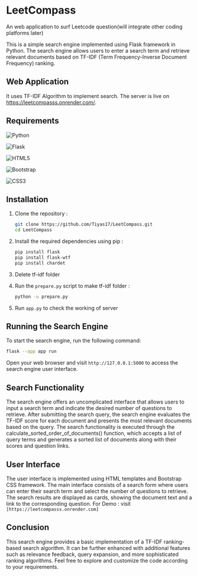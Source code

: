 # LeetCompass

An web application to surf Leetcode question(will integrate other coding platforms later)

This is a simple search engine implemented using Flask framework in Python. The search engine allows users to enter a search term and retrieve relevant documents based on TF-IDF (Term Frequency-Inverse Document Frequency) ranking.

## Web Application

It uses TF-IDF Algorithm to implement search. The server is live on https://leetcompasss.onrender.com/.

## Requirements

![Python](https://img.shields.io/badge/python-3670A0?style=for-the-badge&logo=python&logoColor=ffdd54)

![Flask](https://img.shields.io/badge/flask-%23000.svg?style=for-the-badge&logo=flask&logoColor=white)

![HTML5](https://img.shields.io/badge/html5-%23E34F26.svg?style=for-the-badge&logo=html5&logoColor=white)

![Bootstrap](https://img.shields.io/badge/bootstrap-%238511FA.svg?style=for-the-badge&logo=bootstrap&logoColor=white)

![CSS3](https://img.shields.io/badge/css3-%231572B6.svg?style=for-the-badge&logo=css3&logoColor=white)

## Installation

1. Clone the repository :
   ```bash
   git clone https://github.com/Tiyas17/LeetCompass.git
   cd LeetCompass
   ```
2. Install the required dependencies using pip :
   ```bash
   pip install flask
   pip install flask-wtf
   pip install chardet
   ```
3. Delete tf-idf folder

4. Run the `prepare.py` script to make tf-idf folder :
   ```bash
   python -u prepare.py
   ```
5. Run `app.py` to check the working of server

## Running the Search Engine

To start the search engine, run the following command:

```bash
flask --app app run
```

Open your web browser and visit `http://127.0.0.1:5000` to access the search engine user interface.

## Search Functionality

The search engine offers an uncomplicated interface that allows users to input a search term and indicate the desired number of questions to retrieve. After submitting the search query, the search engine evaluates the TF-IDF score for each document and presents the most relevant documents based on the query. The search functionality is executed through the calculate_sorted_order_of_documents() function, which accepts a list of query terms and generates a sorted list of documents along with their scores and question links.

## User Interface

The user interface is implemented using HTML templates and Bootstrap CSS framework. The main interface consists of a search form where users can enter their search term and select the number of questions to retrieve. The search results are displayed as cards, showing the document text and a link to the corresponding question.
For Demo : visit `[https://leetcompasss.onrender.com]`

## Conclusion

This search engine provides a basic implementation of a TF-IDF ranking-based search algorithm. It can be further enhanced with additional features such as relevance feedback, query expansion, and more sophisticated ranking algorithms. Feel free to explore and customize the code according to your requirements.
